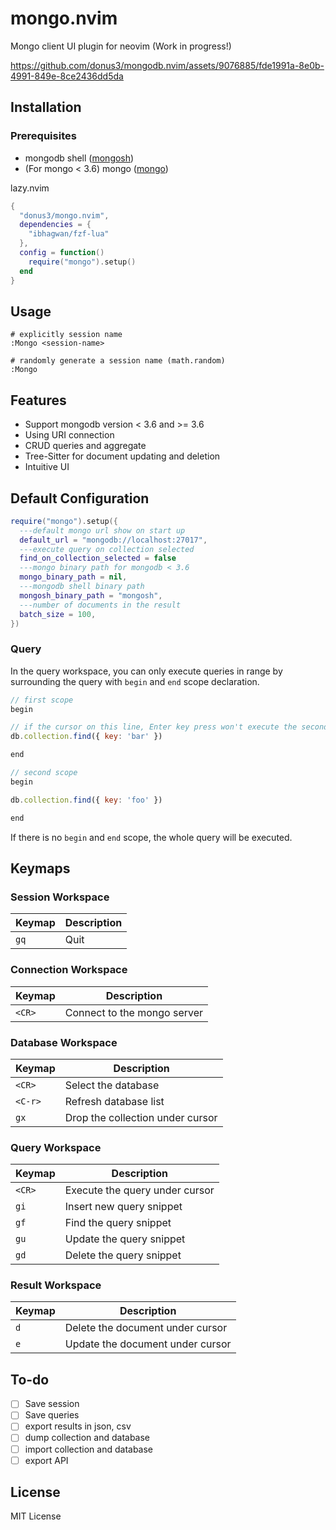 # mongo.nvim
Mongo client UI plugin for neovim (Work in progress!)

https://github.com/donus3/mongodb.nvim/assets/9076885/fde1991a-8e0b-4991-849e-8ce2436dd5da

## Installation

### Prerequisites
- mongodb shell ([mongosh](https://www.mongodb.com/docs/mongodb-shell/install/))
- (For mongo < 3.6) mongo ([mongo](https://www.mongodb.com/docs/v4.4/mongo/))

lazy.nvim
```lua
{
  "donus3/mongo.nvim",
  dependencies = {
    "ibhagwan/fzf-lua"
  },
  config = function()
    require("mongo").setup()
  end
}
```

## Usage
```vim
# explicitly session name
:Mongo <session-name>

# randomly generate a session name (math.random)
:Mongo
```

## Features

- Support mongodb version < 3.6 and >= 3.6
- Using URI connection
- CRUD queries and aggregate
- Tree-Sitter for document updating and deletion
- Intuitive UI

## Default Configuration
```lua
require("mongo").setup({
  ---default mongo url show on start up
  default_url = "mongodb://localhost:27017",
  ---execute query on collection selected 
  find_on_collection_selected = false
  ---mongo binary path for mongodb < 3.6
  mongo_binary_path = nil,
  ---mongodb shell binary path
  mongosh_binary_path = "mongosh",
  ---number of documents in the result
  batch_size = 100,
})

```

### Query
In the query workspace, you can only execute queries in range by surrounding the query with `begin` and `end` 
scope declaration.

```js
// first scope
begin

// if the cursor on this line, Enter key press won't execute the second scope
db.collection.find({ key: 'bar' }) 

end

// second scope
begin

db.collection.find({ key: 'foo' })

end
```

If there is no `begin` and `end` scope, the whole query will be executed.

## Keymaps

### Session Workspace
|Keymap|Description|
|--------|-----|
|`gq`|Quit|

### Connection Workspace
|Keymap|Description|
|--------|----|
|`<CR>`| Connect to the mongo server|

### Database Workspace
|Keymap|Description|
|--------|-----------------------------------|
|`<CR>`|Select the database|
|`<C-r>`|Refresh database list|
|`gx`|Drop the collection under cursor|

### Query Workspace
|Keymap|Description|
|--------|-----------------------------------|
|`<CR>`|Execute the query under cursor|
|`gi`|Insert new query snippet|
|`gf`|Find the query snippet|
|`gu`|Update the query snippet|
|`gd`|Delete the query snippet|

### Result Workspace
|Keymap|Description|
|----------|----------------------------------|
|`d`|Delete the document under cursor|
|`e`|Update the document under cursor|

## To-do
- [ ] Save session
- [ ] Save queries
- [ ] export results in json, csv
- [ ] dump collection and database
- [ ] import collection and database
- [ ] export API

## License

MIT License
